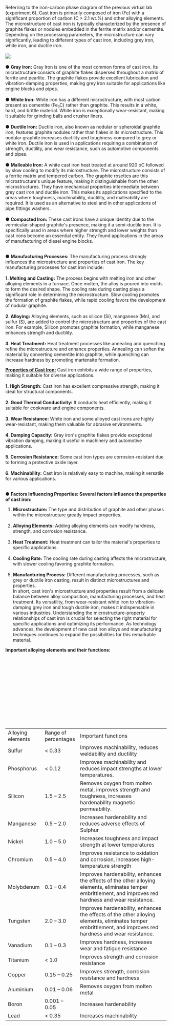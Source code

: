 Referring to the iron-carbon phase diagram of the previous virtual lab (experiment 6), Cast iron is primarily composed of iron (Fe) with a significant proportion of carbon (C > 2.1 wt.%) and other alloying elements. The microstructure of cast iron is typically characterized by the presence of graphite flakes or nodules embedded in the ferrite matrix and/or cementite. Depending on the processing parameters, the microstructure can vary significantly, leading to different types of cast iron, including grey iron, white iron, and ductile iron.<br><br>
<image src="images/image1.png" /> <br><br>
●	<b>Gray Iron:</b> Gray Iron is one of the most common forms of cast iron. Its microstructure consists of graphite flakes dispersed throughout a matrix of ferrite and pearlite. The graphite flakes provide excellent lubrication and vibration-damping properties, making grey iron suitable for applications like engine blocks and pipes.<br><br>
●	<b>White Iron:</b> White iron has a different microstructure, with most carbon present as cementite (Fe₃C) rather than graphite. This results in a white, hard, and brittle material. White iron is exceptionally wear-resistant, making it suitable for grinding balls and crusher liners.<br><br>
●	<b>Ductile Iron:</b> Ductile iron, also known as nodular or spheroidal graphite iron, features graphite nodules rather than flakes in its microstructure. This nodular graphite increases ductility and toughness compared to grey or white iron. Ductile iron is used in applications requiring a combination of strength, ductility, and wear resistance, such as automotive components and pipes.<br><br>
●	<b>Malleable Iron:</b> A white cast iron heat treated at around 920 oC followed by slow cooling to modify its microstructure. The microstructure consists of a ferrite matrix and tempered carbon. The graphite rosettes are this microstructure's unique feature, making it distinguishable from the other microstructures. They have mechanical properties intermediate between grey cast iron and ductile iron. This makes its applications specified to the areas where toughness, machinability, ductility, and malleability are required. It is used as an alternative to steel and in other applications of pipe fittings washers. <br><br>
●	<b>Compacted Iron:</b> These cast irons have a unique identity due to the vermicular-shaped graphite's presence, making it a semi-ductile iron. It is specifically used in areas where higher strength and lower weights than cast irons become an essential entity. They found applications in the areas of manufacturing of diesel engine blocks.<br><br>

●	<b>Manufacturing Processes:</b> The manufacturing process strongly influences the microstructure and properties of cast iron. The key manufacturing processes for cast iron include:<br><br>
<b>1. Melting and Casting:</b> The process begins with melting iron and other alloying elements in a furnace. Once molten, the alloy is poured into molds to form the desired shape. The cooling rate during casting plays a significant role in determining the microstructure. Slow cooling promotes the formation of graphite flakes, while rapid cooling favors the development of nodular graphite.<br><br>
<b>2. Alloying:</b> Alloying elements, such as silicon (Si), manganese (Mn), and sulfur (S), are added to control the microstructure and properties of the cast iron. For example, Silicon promotes graphite formation, while manganese enhances strength and ductility.<br><br>
<b>3. Heat Treatment:</b> Heat treatment processes like annealing and quenching refine the microstructure and enhance properties. Annealing can soften the material by converting cementite into graphite, while quenching can increase hardness by promoting martensite formation.<br>

<b><u>Properties of Cast Iron:</u></b> Cast iron exhibits a wide range of properties, making it suitable for diverse applications.<br><br>
<b>1. High Strength:</b> Cast iron has excellent compressive strength, making it ideal for structural components.<br><br>
<b>2. Good Thermal Conductivity:</b> It conducts heat efficiently, making it suitable for cookware and engine components.<br><br>
<b>3. Wear Resistance:</b> White iron and some alloyed cast irons are highly wear-resistant, making them valuable for abrasive environments.<br><br>
<b>4. Damping Capacity:</b> Gray iron's graphite flakes provide exceptional vibration damping, making it useful in machinery and automotive applications.<br><br>
<b>5. Corrosion Resistance:</b> Some cast iron types are corrosion-resistant due to forming a protective oxide layer.<br><br>
<b>6. Machinability:</b> Cast iron is relatively easy to machine, making it versatile for various applications.<br><br>

●	<b>Factors Influencing Properties: Several factors influence the properties of cast iron:</b><br>
1. <b>Microstructure:</b> The type and distribution of graphite and other phases within the microstructure greatly impact properties.<br><br>
2. <b>Alloying Elements:</b> Adding alloying elements can modify hardness, strength, and corrosion resistance.<br><br>
3. <b>Heat Treatment:</b> Heat treatment can tailor the material's properties to specific applications.<br><br>
4. <b>Cooling Rate:</b> The cooling rate during casting affects the microstructure, with slower cooling favoring graphite formation.<br><br>
5. <b>Manufacturing Process:</b> Different manufacturing processes, such as grey or ductile iron casting, result in distinct microstructures and properties.<br>
In short, cast iron's microstructure and properties result from a delicate balance between alloy composition, manufacturing processes, and heat treatment. Its versatility, from wear-resistant white iron to vibration-damping grey iron and tough ductile iron, makes it indispensable in various industries. Understanding the microstructure-property relationships of cast iron is crucial for selecting the right material for specific applications and optimizing its performance. As technology advances, the development of new cast iron alloys and manufacturing techniques continues to expand the possibilities for this remarkable material. <br>
<table bordet="1">
  <tr><b>Important alloying elements and their functions:</b>  </tr>
<tr>
<td width="15%">Alloying elements  </td>
<td width="15%">Range of percentages </td>
<td width="70%">Important functions </td>
</tr>
<tr>
<td>Sulfur</td>
<td>< 0.33</td>
<td>Improves machinability, reduces weldability and ductility</td><br>
</tr>
<tr>
<td>Phosphorus</td>
<td>< 0.12</td>
<td>Improves machinability and reduces impact strengths at lower temperatures.</td><br>
</tr>
<tr>
<td>Silicon</td>
<td>1.5 – 2.5</td>
<td>Removes oxygen from molten metal, improves strength and toughness, increases hardenability magnetic permeability.</td><br>
</tr>
<tr>
<td>Manganese</td>
<td>0.5 – 2.0</td>
<td>Increases hardenability and reduces adverse effects of Sulphur</td><br>
</tr>
<tr>
<td>Nickel</td>
<td>1.0 – 5.0</td>
<td>Increases toughness and impact strength at lower temperatures</td><br>
</tr>
<tr>
<td>Chromium</td>
<td>0.5 – 4.0</td>
<td>Improves resistance to oxidation and corrosion, increases high-temperature strength</td><br>
</tr>
<tr>
<td>Molybdenum</td>
<td>0.1 – 0.4</td>
<td>Improves hardenability, enhances the effects of the other alloying elements, eliminates temper embrittlement, and improves red hardness and wear resistance.</td><br>
</tr>
<tr>
<td>Tungsten</td>
<td>2.0 – 3.0</td>
<td>Improves hardenability, enhances the effects of the other alloying elements, eliminates temper embrittlement, and improves red hardness and wear resistance.</td><br>
</tr>
<tr>
<td>Vanadium</td>
<td>0.1 – 0.3</td>
<td>Improves hardness, increases wear and fatigue resistance</td><br>
</tr>
<tr>
<td>Titanium</td>
<td>< 1.0</td>
<td>Improves strength and corrosion resistance</td><br>
</tr>
<tr>
<td>Copper</td>
<td>0.15 – 0.25</td>
<td>Improves strength, corrosion resistance and hardness</td><br>
</tr>
<tr>
<td>Aluminium</td>
<td>0.01 – 0.06</td>
<td>Removes oxygen from molten metal</td><br>
</tr>
<tr>
<td>Boron</td>
<td>0.001 – 0.05</td>
<td>Increases hardenability</td><br>
</tr>
<tr>
<td>Lead</td>
<td>< 0.35</td>
<td>Increases machinability</td><br>
</table>

